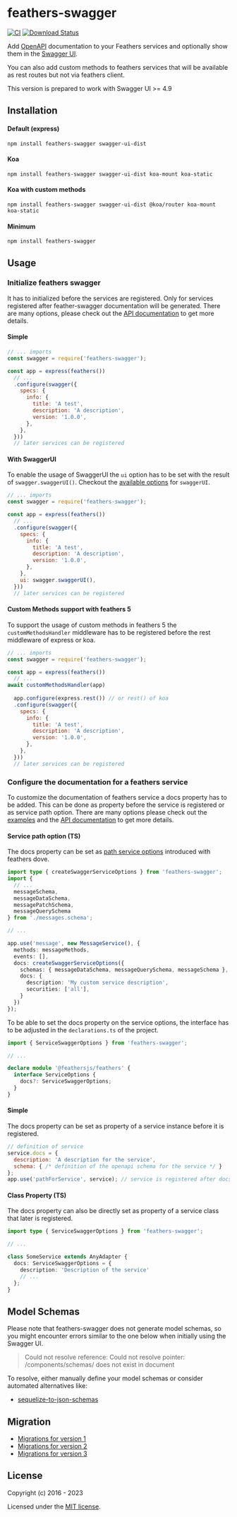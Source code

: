 # feathers-swagger

[![CI](https://github.com/feathersjs-ecosystem/feathers-swagger/actions/workflows/ci.yaml/badge.svg)](https://github.com/feathersjs-ecosystem/feathers-swagger/actions/workflows/ci.yaml)
[![Download Status](https://img.shields.io/npm/dm/feathers-swagger.svg?style=flat-square)](https://www.npmjs.com/package/feathers-swagger)

Add [OpenAPI](https://swagger.io/resources/open-api/) documentation to your Feathers services and optionally show them in the [Swagger UI](https://swagger.io/tools/swagger-ui/).

You can also add custom methods to feathers services that will be available as rest routes but not via feathers client. 

This version is prepared to work with Swagger UI >= 4.9

## Installation

<!-- tabs:start -->

#### **Default (express)**

```shell
npm install feathers-swagger swagger-ui-dist
```

#### **Koa**

```shell
npm install feathers-swagger swagger-ui-dist koa-mount koa-static
```

#### **Koa with custom methods**

```shell
npm install feathers-swagger swagger-ui-dist @koa/router koa-mount koa-static
```

#### **Minimum**

```shell
npm install feathers-swagger
```

<!-- tabs:end -->

## Usage

### Initialize feathers swagger

It has to initialized before the services are registered.
Only for services registered after feather-swagger documentation will be generated.
There are many options, please check out the [API documentation](api.md#swaggeroptions) to get more details.

<!-- tabs:start -->

#### **Simple**

```js
// ... imports
const swagger = require('feathers-swagger');

const app = express(feathers())
  // ...
  .configure(swagger({
    specs: {
      info: {
        title: 'A test',
        description: 'A description',
        version: '1.0.0',
      },
    },
  }))
  // later services can be registered
```

#### **With SwaggerUI**

To enable the usage of SwaggerUI the `ui` option has to be set with the result of `swagger.swaggerUI()`. Checkout the [available options](api.md#swaggerswaggeruioptions) for `swaggerUI`. 

```js
// ... imports
const swagger = require('feathers-swagger');

const app = express(feathers())
  // ...
  .configure(swagger({
    specs: {
      info: {
        title: 'A test',
        description: 'A description',
        version: '1.0.0',
      },
    },
    ui: swagger.swaggerUI(),
  }))
  // later services can be registered
```

#### **Custom Methods support with feathers 5**

To support the usage of custom methods in feathers 5 the `customMethodsHandler` middleware has to be registered before the rest middleware of express or koa.

```js
// ... imports
const swagger = require('feathers-swagger');

const app = express(feathers())
  // ...
await customMethodsHandler(app)
  
  app.configure(express.rest()) // or rest() of koa
  .configure(swagger({
    specs: {
      info: {
        title: 'A test',
        description: 'A description',
        version: '1.0.0',
      },
    },
  }))
  // later services can be registered
```

<!-- tabs:end -->

### Configure the documentation for a feathers service

To customize the documentation of feathers service a docs property has to be added. This can be done as property before the service is registered or as service path option.
There are many options please check out the [examples](examples/index.md) and the [API documentation](api.md#servicedocs) to get more details.

<!-- tabs:start -->

#### **Service path option (TS)**
The docs property can be set as [path service options](https://dove.feathersjs.com/api/application.html#use-path-service-options) introduced with feathers dove. 

```typescript
import type { createSwaggerServiceOptions } from 'feathers-swagger';
import {
  // ...
  messageSchema,
  messageDataSchema,
  messagePatchSchema,
  messageQuerySchema
} from './messages.schema';

// ...

app.use('message', new MessageService(), {
  methods: messageMethods,
  events: [],
  docs: createSwaggerServiceOptions({
    schemas: { messageDataSchema, messageQuerySchema, messageSchema },
    docs: { 
      description: 'My custom service description',
      securities: ['all'],
    }
  })
});
```

To be able to set the docs property on the service options, the interface has to be adjusted in the `declarations.ts` of the project.

```typescript
import { ServiceSwaggerOptions } from 'feathers-swagger';

// ...

declare module '@feathersjs/feathers' {
  interface ServiceOptions {
    docs?: ServiceSwaggerOptions;
  }
}
```

#### **Simple**
The docs property can be set as property of a service instance before it is registered.


```js
// definition of service
service.docs = {
  description: 'A description for the service',
  schema: { /* definition of the openapi schema for the service */ }
};
app.use('pathForService', service); // service is registered after docs property has been set
```

#### **Class Property (TS)**
The docs property can also be directly set as property of a service class that later is registered.

```typescript
import type { ServiceSwaggerOptions } from 'feathers-swagger';

// ...

class SomeService extends AnyAdapter {
  docs: ServiceSwaggerOptions = {
    description: 'Description of the service'
    // ...
  };
}
```

<!-- tabs:end -->

## Model Schemas

Please note that feathers-swagger does not generate model schemas, so you might
encounter errors similar to the one below when initially using the Swagger UI.

> Could not resolve reference: Could not resolve pointer: /components/schemas/<some-model> does not exist in document

To resolve, either manually define your model schemas or consider automated alternatives like:

- [sequelize-to-json-schemas](https://github.com/alt3/sequelize-to-json-schemas)

## Migration

* [Migrations for version 1](migrations/MIGRATIONS_v1.md)
* [Migrations for version 2](migrations/MIGRATIONS_v2.md)
* [Migrations for version 3](migrations/MIGRATIONS_v3.md)

## License

Copyright (c) 2016 - 2023

Licensed under the [MIT license](LICENSE).
